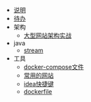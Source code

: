 * [说明](/)
* [待办](工具/待办)
* 架构
  * [大型网站架构实战](架构相关/大型网站架构实战)
* java
  * [stream](java/stream)
* 工具
  * [docker-compose文件](工具/常用的docker-compose文件)
  * [常用的网站](工具/常用的网站)
  * [idea快捷键](工具/idea快捷键)
  * [dockerfile](工具/dockerfile)